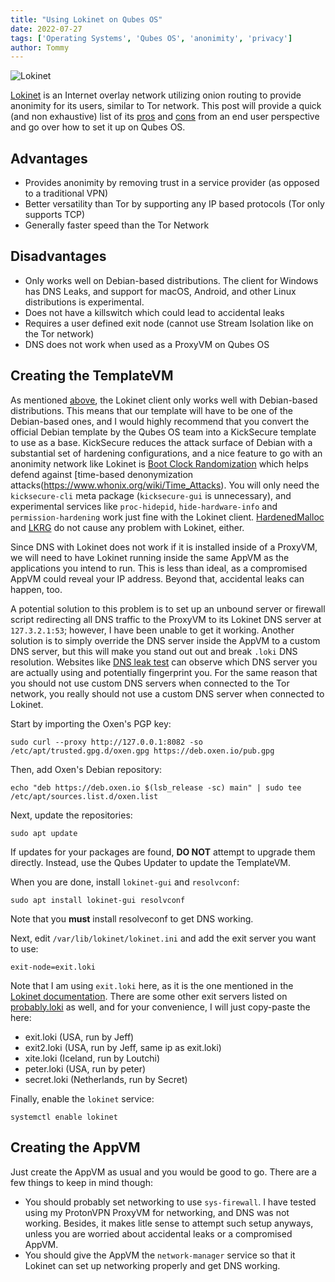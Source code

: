 ```yaml
---
title: "Using Lokinet on Qubes OS"
date: 2022-07-27
tags: ['Operating Systems', 'Qubes OS', 'anonimity', 'privacy']
author: Tommy
---
```


![Lokinet](/lokinet.png)

[Lokinet](https://lokinet.org) is an Internet overlay network utilizing onion routing to provide anonimity for its users, similar to Tor network. This post will provide a quick (and non exhaustive) list of its [pros](#advantages) and [cons](#disadvantages) from an end user perspective and go over how to set it up on Qubes OS.

## Advantages

- Provides anonimity by removing trust in a service provider (as opposed to a traditional VPN)
- Better versatility than Tor by supporting any IP based protocols (Tor only supports TCP)
- Generally faster speed than the Tor Network

## Disadvantages

- Only works well on Debian-based distributions. The client for Windows has DNS Leaks, and support for macOS, Android, and other Linux distributions is experimental.
- Does not have a killswitch which could lead to accidental leaks
- Requires a user defined exit node (cannot use Stream Isolation like on the Tor network)
- DNS does not work when used as a ProxyVM on Qubes OS

## Creating the TemplateVM

As mentioned [above](#disadvantages), the Lokinet client only works well with Debian-based distributions. This means that our template will have to be one of the Debian-based ones, and I would highly recommend that you convert the official Debian template by the Qubes OS team into a KickSecure template to use as a base. KickSecure reduces the attack surface of Debian with a substantial set of hardening configurations, and a nice feature to go with an anonimity network like Lokinet is [Boot Clock Randomization](https://www.kicksecure.com/wiki/Boot_Clock_Randomization) which helps defend against [time-based denonymization attacks(https://www.whonix.org/wiki/Time_Attacks). You will only need the `kicksecure-cli` meta package (`kicksecure-gui` is unnecessary), and experimental services like `proc-hidepid`, `hide-hardware-info` and `permission-hardening` work just fine with the Lokinet client. [HardenedMalloc](https://www.kicksecure.com/wiki/Hardened_Malloc) and [LKRG](https://www.kicksecure.com/wiki/Linux_Kernel_Runtime_Guard_LKRG) do not cause any problem with Lokinet, either.

Since DNS with Lokinet does not work if it is installed inside of a ProxyVM, we will need to have Lokinet running inside the same AppVM as the applications you intend to run. This is less than ideal, as a compromised AppVM could reveal your IP address. Beyond that, accidental leaks can happen, too.

A potential solution to this problem is to set up an unbound server or firewall script redirecting all DNS traffic to the ProxyVM to its Lokinet DNS server at `127.3.2.1:53`; however, I have been unable to get it working. Another solution is to simply override the DNS server inside the AppVM to a custom DNS server, but this will make you stand out out and break `.loki` DNS resolution. Websites like [DNS leak test](https://dnsleaktest.com) can observe which DNS server you are actually using and potentially fingerprint you. For the same reason that you should not use custom DNS servers when connected to the Tor network, you really should not use a custom DNS server when connected to Lokinet.

Start by importing the Oxen's PGP key:

`sudo curl --proxy http://127.0.0.1:8082 -so /etc/apt/trusted.gpg.d/oxen.gpg https://deb.oxen.io/pub.gpg`

Then, add Oxen's Debian repository:

`echo "deb https://deb.oxen.io $(lsb_release -sc) main" | sudo tee /etc/apt/sources.list.d/oxen.list`

Next, update the repositories:

`sudo apt update`

If updates for your packages are found, **DO NOT** attempt to upgrade them directly. Instead, use the Qubes Updater to update the TemplateVM.

When you are done, install `lokinet-gui` and `resolvconf`:

`sudo apt install lokinet-gui resolvconf`

Note that you **must** install resolveconf to get DNS working.

Next, edit `/var/lib/lokinet/lokinet.ini` and add the exit server you want to use:

`exit-node=exit.loki`

Note that I am using `exit.loki` here, as it is the one mentioned in the [Lokinet documentation](https://docs.oxen.io/products-built-on-oxen/lokinet/exit-nodes).
There are some other exit servers listed on [probably.loki](http://probably.loki/wiki/index.php?title=Exit_Nodes) as well, and for your convenience, I will just copy-paste the here:

- exit.loki (USA, run by Jeff)
- exit2.loki (USA, run by Jeff, same ip as exit.loki)
- xite.loki (Iceland, run by Loutchi)
- peter.loki (USA, run by peter)
- secret.loki (Netherlands, run by Secret)

Finally, enable the `lokinet` service:

`systemctl enable lokinet`

## Creating the AppVM

Just create the AppVM as usual and you would be good to go. There are a few things to keep in mind though:
- You should probably set networking to use `sys-firewall`. I have tested using my ProtonVPN ProxyVM for networking, and DNS was not working. Besides, it makes litle sense to attempt such setup anyways, unless you are worried about accidental leaks or a compromised AppVM.
- You should give the AppVM the `network-manager` service so that it Lokinet can set up networking properly and get DNS working.
